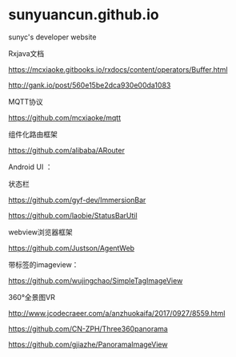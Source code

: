 # sunyuancun.github.io
sunyc's developer website

Rxjava文档

https://mcxiaoke.gitbooks.io/rxdocs/content/operators/Buffer.html

http://gank.io/post/560e15be2dca930e00da1083

MQTT协议

https://github.com/mcxiaoke/mqtt
 
组件化路由框架

https://github.com/alibaba/ARouter



Android UI ：

状态栏

https://github.com/gyf-dev/ImmersionBar

https://github.com/laobie/StatusBarUtil
    
  
webview浏览器框架
 
https://github.com/Justson/AgentWeb  
   
带标签的imageview：
 
https://github.com/wujingchao/SimpleTagImageView

360°全景图VR

http://www.jcodecraeer.com/a/anzhuokaifa/2017/0927/8559.html

https://github.com/CN-ZPH/Three360panorama

https://github.com/gjiazhe/PanoramaImageView
    

